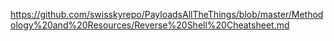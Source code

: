 https://github.com/swisskyrepo/PayloadsAllTheThings/blob/master/Methodology%20and%20Resources/Reverse%20Shell%20Cheatsheet.md